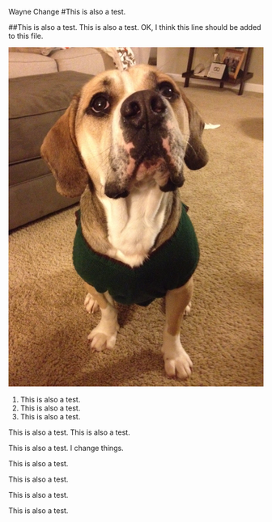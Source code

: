 Wayne Change 
#This is also a test.

##This is also a test.
This is also a test.
OK, I think this line should be added to this file. 

![Edgar](Edgar-sweater.png)

1. This is also a test.
2. This is also a test.
3. This is also a test.

This is also a test.
This is also a test.

This is also a test. I change things.

This is also a test.

This is also a test.

This is also a test.

This is also a test.